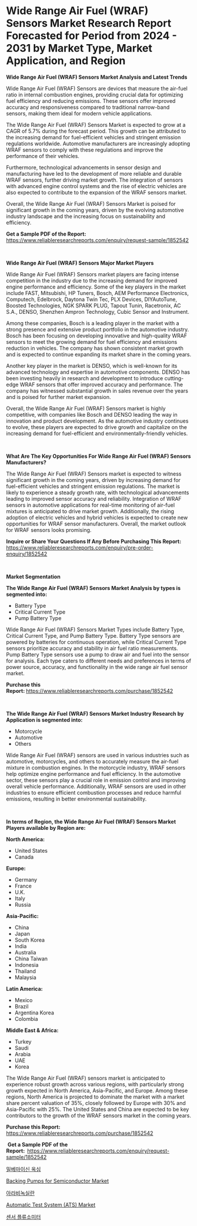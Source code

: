 <p><h1>Wide Range Air Fuel (WRAF) Sensors Market Research Report Forecasted for Period from 2024 -  2031 by Market Type, Market Application, and Region</h1></p><p><strong>Wide Range Air Fuel (WRAF) Sensors Market Analysis and Latest Trends</strong></p>
<p><p>Wide Range Air Fuel (WRAF) Sensors are devices that measure the air-fuel ratio in internal combustion engines, providing crucial data for optimizing fuel efficiency and reducing emissions. These sensors offer improved accuracy and responsiveness compared to traditional narrow-band sensors, making them ideal for modern vehicle applications.</p><p>The Wide Range Air Fuel (WRAF) Sensors Market is expected to grow at a CAGR of 5.7% during the forecast period. This growth can be attributed to the increasing demand for fuel-efficient vehicles and stringent emission regulations worldwide. Automotive manufacturers are increasingly adopting WRAF sensors to comply with these regulations and improve the performance of their vehicles.</p><p>Furthermore, technological advancements in sensor design and manufacturing have led to the development of more reliable and durable WRAF sensors, further driving market growth. The integration of sensors with advanced engine control systems and the rise of electric vehicles are also expected to contribute to the expansion of the WRAF sensors market.</p><p>Overall, the Wide Range Air Fuel (WRAF) Sensors Market is poised for significant growth in the coming years, driven by the evolving automotive industry landscape and the increasing focus on sustainability and efficiency.</p></p>
<p><strong>Get a Sample PDF of the Report:&nbsp;</strong> <a href="https://www.reliableresearchreports.com/enquiry/request-sample/1852542">https://www.reliableresearchreports.com/enquiry/request-sample/1852542</a></p>
<p>&nbsp;</p>
<p><strong>Wide Range Air Fuel (WRAF) Sensors Major Market Players</strong></p>
<p><p>Wide Range Air Fuel (WRAF) Sensors market players are facing intense competition in the industry due to the increasing demand for improved engine performance and efficiency. Some of the key players in the market include FAST, Mitsubishi, HP Tuners, Bosch, AEM Performance Electronics, Computech, Edelbrock, Daytona Twin Tec, PLX Devices, DIYAutoTune, Boosted Technologies, NGK SPARK PLUG, Tapout Tunin, Racetronix, AC S.A., DENSO, Shenzhen Ampron Technology, Cubic Sensor and Instrument.</p><p>Among these companies, Bosch is a leading player in the market with a strong presence and extensive product portfolio in the automotive industry. Bosch has been focusing on developing innovative and high-quality WRAF sensors to meet the growing demand for fuel efficiency and emissions reduction in vehicles. The company has shown consistent market growth and is expected to continue expanding its market share in the coming years.</p><p>Another key player in the market is DENSO, which is well-known for its advanced technology and expertise in automotive components. DENSO has been investing heavily in research and development to introduce cutting-edge WRAF sensors that offer improved accuracy and performance. The company has witnessed substantial growth in sales revenue over the years and is poised for further market expansion.</p><p>Overall, the Wide Range Air Fuel (WRAF) Sensors market is highly competitive, with companies like Bosch and DENSO leading the way in innovation and product development. As the automotive industry continues to evolve, these players are expected to drive growth and capitalize on the increasing demand for fuel-efficient and environmentally-friendly vehicles.</p></p>
<p>&nbsp;</p>
<p><strong>What Are The Key Opportunities For Wide Range Air Fuel (WRAF) Sensors Manufacturers?</strong></p>
<p><p>The Wide Range Air Fuel (WRAF) Sensors market is expected to witness significant growth in the coming years, driven by increasing demand for fuel-efficient vehicles and stringent emission regulations. The market is likely to experience a steady growth rate, with technological advancements leading to improved sensor accuracy and reliability. Integration of WRAF sensors in automotive applications for real-time monitoring of air-fuel mixtures is anticipated to drive market growth. Additionally, the rising adoption of electric vehicles and hybrid vehicles is expected to create new opportunities for WRAF sensor manufacturers. Overall, the market outlook for WRAF sensors looks promising.</p></p>
<p><strong>Inquire or Share Your Questions If Any Before Purchasing This Report:</strong> <a href="https://www.reliableresearchreports.com/enquiry/pre-order-enquiry/1852542">https://www.reliableresearchreports.com/enquiry/pre-order-enquiry/1852542</a></p>
<p>&nbsp;</p>
<p><strong>Market Segmentation</strong></p>
<p><strong>The Wide Range Air Fuel (WRAF) Sensors Market Analysis by types is segmented into:</strong></p>
<p><ul><li>Battery Type</li><li>Critical Current Type</li><li>Pump Battery Type</li></ul></p>
<p><p>Wide Range Air Fuel (WRAF) Sensors Market Types include Battery Type, Critical Current Type, and Pump Battery Type. Battery Type sensors are powered by batteries for continuous operation, while Critical Current Type sensors prioritize accuracy and stability in air fuel ratio measurements. Pump Battery Type sensors use a pump to draw air and fuel into the sensor for analysis. Each type caters to different needs and preferences in terms of power source, accuracy, and functionality in the wide range air fuel sensor market.</p></p>
<p><strong>Purchase this Report:&nbsp;</strong><a href="https://www.reliableresearchreports.com/purchase/1852542">https://www.reliableresearchreports.com/purchase/1852542</a></p>
<p>&nbsp;</p>
<p><strong>The Wide Range Air Fuel (WRAF) Sensors Market Industry Research by Application is segmented into:</strong></p>
<p><ul><li>Motorcycle</li><li>Automotive</li><li>Others</li></ul></p>
<p><p>Wide Range Air Fuel (WRAF) sensors are used in various industries such as automotive, motorcycles, and others to accurately measure the air-fuel mixture in combustion engines. In the motorcycle industry, WRAF sensors help optimize engine performance and fuel efficiency. In the automotive sector, these sensors play a crucial role in emission control and improving overall vehicle performance. Additionally, WRAF sensors are used in other industries to ensure efficient combustion processes and reduce harmful emissions, resulting in better environmental sustainability.</p></p>
<p>&nbsp;</p>
<p><strong>In terms of Region, the Wide Range Air Fuel (WRAF) Sensors Market Players available by Region are:</strong></p>
<p>
    <p> <strong> North America: </strong>
        <ul>
            <li>United States</li>
            <li>Canada</li>
        </ul>
        </p> 
    <p> <strong> Europe: </strong>
        <ul>
            <li>Germany</li>
            <li>France</li>
            <li>U.K.</li>
            <li>Italy</li>
            <li>Russia</li>
        </ul>
        </p> 
    <p> <strong> Asia-Pacific: </strong>
        <ul>
            <li>China</li>
            <li>Japan</li>
            <li>South Korea</li>
            <li>India</li>
            <li>Australia</li>
            <li>China Taiwan</li>
            <li>Indonesia</li>
            <li>Thailand</li>
            <li>Malaysia</li>
        </ul>
        </p> 
    <p> <strong> Latin America: </strong>
        <ul>
            <li>Mexico</li>
            <li>Brazil</li>
            <li>Argentina Korea</li>
            <li>Colombia</li>
        </ul>
        </p> 
    <p> <strong> Middle East & Africa: </strong>
        <ul>
            <li>Turkey</li>
            <li>Saudi</li>
            <li>Arabia</li>
            <li>UAE</li>
            <li>Korea</li>
        </ul>
    </p>
    </p>
<p><p>The Wide Range Air Fuel (WRAF) sensors market is anticipated to experience robust growth across various regions, with particularly strong growth expected in North America, Asia-Pacific, and Europe. Among these regions, North America is projected to dominate the market with a market share percent valuation of 35%, closely followed by Europe with 30% and Asia-Pacific with 25%. The United States and China are expected to be key contributors to the growth of the WRAF sensors market in the coming years.</p></p>
<p><strong>Purchase this Report: </strong><a href="https://www.reliableresearchreports.com/purchase/1852542">https://www.reliableresearchreports.com/purchase/1852542</a></p>
<p>&nbsp;<strong>Get a Sample PDF of the Report:&nbsp;&nbsp;</strong><a href="https://www.reliableresearchreports.com/enquiry/request-sample/1852542">https://www.reliableresearchreports.com/enquiry/request-sample/1852542</a></p>
<p><strong></strong></p>
<p><p><a href="https://github.com/JonHarrtis67676y/Market-Research-Report-List-1/blob/main/832663412562.md">밀베마이신 옥심</a></p><p><a href="https://github.com/timeliteaut/Market-Research-Report-List-2/blob/main/backing-pumps-for-semiconductor-market.md">Backing Pumps for Semiconductor Market</a></p><p><a href="https://medium.com/@jerrodhilll68/%EC%95%84%EB%9D%BC%EB%B9%84%EB%85%B9%EC%8B%A4%EB%9E%80-%EC%8B%9C%EC%9E%A5-%EA%B7%9C%EB%AA%A8-%EC%8B%9C%EC%9E%A5-%EC%A0%84%EB%A7%9D-%EB%B0%8F-%EC%8B%9C%EC%9E%A5-%EC%98%88%EC%B8%A1-2024%EB%85%84%EB%B6%80%ED%84%B0-2031%EB%85%84%EA%B9%8C%EC%A7%80-1764d417de1a">아라비녹실란</a></p><p><a href="https://github.com/bobicer/Market-Research-Report-List-2/blob/main/automatic-test-system-ats-market.md">Automatic Test System (ATS) Market</a></p><p><a href="https://medium.com/@constantinvon/%EC%84%BC%EC%84%9C-%ED%94%8C%EB%9F%AC%EC%89%AC-%EC%98%A4%ED%86%A0%EB%A9%94%EC%9D%B4%ED%84%B0-%EC%8B%9C%EC%9E%A5-%EC%9D%B8%EC%82%AC%EC%9D%B4%ED%8A%B8-%EC%8B%9C%EC%9E%A5-%EB%8F%99%ED%96%A5-%EC%84%B1%EC%9E%A5-2024%EB%85%84%EB%B6%80%ED%84%B0-2031%EB%85%84%EA%B9%8C%EC%A7%80-%EC%98%88%EC%B8%A1%EB%90%9C-%EA%B2%B0%EA%B3%BC-9099337843b0">센서 플류소미터</a></p></p>